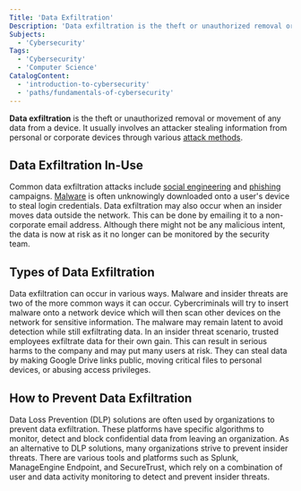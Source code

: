 ```yaml
---
Title: 'Data Exfiltration'
Description: 'Data exfiltration is the theft or unauthorized removal or movement of any data from a device.'
Subjects:
  - 'Cybersecurity'
Tags:
  - 'Cybersecurity'
  - 'Computer Science'
CatalogContent:
  - 'introduction-to-cybersecurity'
  - 'paths/fundamentals-of-cybersecurity'
---
```


**Data exfiltration** is the theft or unauthorized removal or movement of any data from a device. It usually involves an attacker stealing information from personal or corporate devices through various [attack methods](https://www.codecademy.com/resources/docs/cybersecurity/cyber-attack).

## Data Exfiltration In-Use

Common data exfiltration attacks include [social engineering](https://www.codecademy.com/resources/docs/cybersecurity/social-engineering) and [phishing](https://www.codecademy.com/resources/docs/cybersecurity/phishing) campaigns. [Malware](https://www.codecademy.com/resources/docs/cybersecurity/malware) is often unknowingly downloaded onto a user's device to steal login credentials. Data exfiltration may also occur when an insider moves data outside the network. This can be done by emailing it to a non-corporate email address. Although there might not be any malicious intent, the data is now at risk as it no longer can be monitored by the security team.

## Types of Data Exfiltration

Data exfiltration can occur in various ways. Malware and insider threats are two of the more common ways it can occur. Cybercriminals will try to insert malware onto a network device which will then scan other devices on the network for sensitive information. The malware may remain latent to avoid detection while still exfiltrating data. In an insider threat scenario, trusted employees exfiltrate data for their own gain. This can result in serious harms to the company and may put many users at risk. They can steal data by making Google Drive links public, moving critical files to personal devices, or abusing access privileges.

## How to Prevent Data Exfiltration

Data Loss Prevention (DLP) solutions are often used by organizations to prevent data exfiltration. These platforms have specific algorithms to monitor, detect and block confidential data from leaving an organization. As an alternative to DLP solutions, many organizations strive to prevent insider threats. There are various tools and platforms such as Splunk, ManageEngine Endpoint, and SecureTrust, which rely on a combination of user and data activity monitoring to detect and prevent insider threats.
